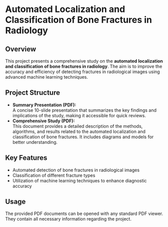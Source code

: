 # Automated Localization and Classification of Bone Fractures in Radiology

## Overview
This project presents a comprehensive study on the **automated localization and classification of bone fractures in radiology**. The aim is to improve the accuracy and efficiency of detecting fractures in radiological images using advanced machine learning techniques.

## Project Structure
- **Summary Presentation (PDF):**  
  A concise 10-slide presentation that summarizes the key findings and implications of the study, making it accessible for quick reviews.
- **Comprehensive Study (PDF):**  
  This document provides a detailed description of the methods, algorithms, and results related to the automated localization and classification of bone fractures. It includes diagrams and models for better understanding.

## Key Features
- Automated detection of bone fractures in radiological images
- Classification of different fracture types
- Utilization of machine learning techniques to enhance diagnostic accuracy

## Usage
The provided PDF documents can be opened with any standard PDF viewer. They contain all necessary information regarding the project.
